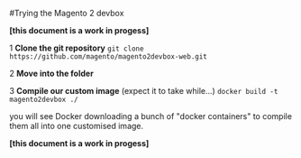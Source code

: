 #Trying the Magento 2 devbox

__[this document is a work in progess]__

1 **Clone the git repository**
```git clone https://github.com/magento/magento2devbox-web.git```

2 **Move into the folder**

3 **Compile our custom image** (expect it to take while...)
```docker build -t magento2devbox ./```

you will see Docker downloading a bunch of "docker containers" to compile them all into one customised image.

__[this document is a work in progess]__